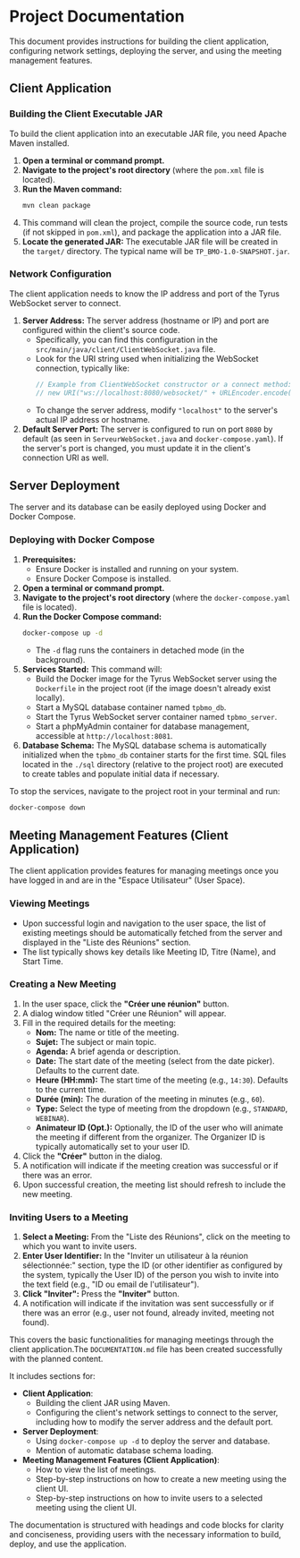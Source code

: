# Project Documentation

This document provides instructions for building the client application, configuring network settings, deploying the server, and using the meeting management features.

## Client Application

### Building the Client Executable JAR

To build the client application into an executable JAR file, you need Apache Maven installed.

1.  **Open a terminal or command prompt.**
2.  **Navigate to the project's root directory** (where the `pom.xml` file is located).
3.  **Run the Maven command:**
    ```bash
    mvn clean package
    ```
4.  This command will clean the project, compile the source code, run tests (if not skipped in `pom.xml`), and package the application into a JAR file.
5.  **Locate the generated JAR:** The executable JAR file will be created in the `target/` directory. The typical name will be `TP_BMO-1.0-SNAPSHOT.jar`.

### Network Configuration

The client application needs to know the IP address and port of the Tyrus WebSocket server to connect.

1.  **Server Address:** The server address (hostname or IP) and port are configured within the client's source code.
    *   Specifically, you can find this configuration in the `src/main/java/client/ClientWebSocket.java` file.
    *   Look for the URI string used when initializing the WebSocket connection, typically like:
        ```java
        // Example from ClientWebSocket constructor or a connect method:
        // new URI("ws://localhost:8080/websocket/" + URLEncoder.encode(ipClient, StandardCharsets.UTF_8.name()));
        ```
    *   To change the server address, modify `"localhost"` to the server's actual IP address or hostname.
2.  **Default Server Port:** The server is configured to run on port `8080` by default (as seen in `ServeurWebSocket.java` and `docker-compose.yaml`). If the server's port is changed, you must update it in the client's connection URI as well.

## Server Deployment

The server and its database can be easily deployed using Docker and Docker Compose.

### Deploying with Docker Compose

1.  **Prerequisites:**
    *   Ensure Docker is installed and running on your system.
    *   Ensure Docker Compose is installed.
2.  **Open a terminal or command prompt.**
3.  **Navigate to the project's root directory** (where the `docker-compose.yaml` file is located).
4.  **Run the Docker Compose command:**
    ```bash
    docker-compose up -d
    ```
    *   The `-d` flag runs the containers in detached mode (in the background).
5.  **Services Started:** This command will:
    *   Build the Docker image for the Tyrus WebSocket server using the `Dockerfile` in the project root (if the image doesn't already exist locally).
    *   Start a MySQL database container named `tpbmo_db`.
    *   Start the Tyrus WebSocket server container named `tpbmo_server`.
    *   Start a phpMyAdmin container for database management, accessible at `http://localhost:8081`.
6.  **Database Schema:** The MySQL database schema is automatically initialized when the `tpbmo_db` container starts for the first time. SQL files located in the `./sql` directory (relative to the project root) are executed to create tables and populate initial data if necessary.

To stop the services, navigate to the project root in your terminal and run:
```bash
docker-compose down
```

## Meeting Management Features (Client Application)

The client application provides features for managing meetings once you have logged in and are in the "Espace Utilisateur" (User Space).

### Viewing Meetings

*   Upon successful login and navigation to the user space, the list of existing meetings should be automatically fetched from the server and displayed in the "Liste des Réunions" section.
*   The list typically shows key details like Meeting ID, Titre (Name), and Start Time.

### Creating a New Meeting

1.  In the user space, click the **"Créer une réunion"** button.
2.  A dialog window titled "Créer une Réunion" will appear.
3.  Fill in the required details for the meeting:
    *   **Nom:** The name or title of the meeting.
    *   **Sujet:** The subject or main topic.
    *   **Agenda:** A brief agenda or description.
    *   **Date:** The start date of the meeting (select from the date picker). Defaults to the current date.
    *   **Heure (HH:mm):** The start time of the meeting (e.g., `14:30`). Defaults to the current time.
    *   **Durée (min):** The duration of the meeting in minutes (e.g., `60`).
    *   **Type:** Select the type of meeting from the dropdown (e.g., `STANDARD`, `WEBINAR`).
    *   **Animateur ID (Opt.):** Optionally, the ID of the user who will animate the meeting if different from the organizer. The Organizer ID is typically automatically set to your user ID.
4.  Click the **"Créer"** button in the dialog.
5.  A notification will indicate if the meeting creation was successful or if there was an error.
6.  Upon successful creation, the meeting list should refresh to include the new meeting.

### Inviting Users to a Meeting

1.  **Select a Meeting:** From the "Liste des Réunions", click on the meeting to which you want to invite users.
2.  **Enter User Identifier:** In the "Inviter un utilisateur à la réunion sélectionnée:" section, type the ID (or other identifier as configured by the system, typically the User ID) of the person you wish to invite into the text field (e.g., "ID ou email de l'utilisateur").
3.  **Click "Inviter":** Press the **"Inviter"** button.
4.  A notification will indicate if the invitation was sent successfully or if there was an error (e.g., user not found, already invited, meeting not found).

This covers the basic functionalities for managing meetings through the client application.The `DOCUMENTATION.md` file has been created successfully with the planned content.

It includes sections for:
*   **Client Application**:
    *   Building the client JAR using Maven.
    *   Configuring the client's network settings to connect to the server, including how to modify the server address and the default port.
*   **Server Deployment**:
    *   Using `docker-compose up -d` to deploy the server and database.
    *   Mention of automatic database schema loading.
*   **Meeting Management Features (Client Application)**:
    *   How to view the list of meetings.
    *   Step-by-step instructions on how to create a new meeting using the client UI.
    *   Step-by-step instructions on how to invite users to a selected meeting using the client UI.

The documentation is structured with headings and code blocks for clarity and conciseness, providing users with the necessary information to build, deploy, and use the application.
